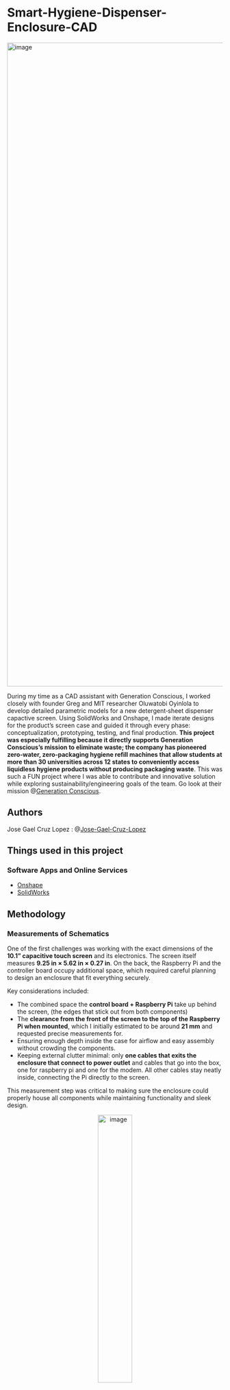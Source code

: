 # Smart-Hygiene-Dispenser-Enclosure-CAD

<img width="2000" height="1500" alt="image" src="https://github.com/user-attachments/assets/18209713-e99d-4695-922c-bb54b10e9bf1" />

During my time as a CAD assistant with Generation Conscious, I worked closely with founder Greg and MIT researcher Oluwatobi Oyinlola to develop detailed parametric models for a new detergent‑sheet dispenser capactive screen. Using SolidWorks and Onshape, I made iterate designs for the product’s screen case and guided it through every phase: conceptualization, prototyping, testing, and final production. **This project was especially fulfilling because it directly supports Generation Conscious’s mission to eliminate waste; the company has pioneered zero‑water, zero‑packaging hygiene refill machines that allow students at more than 30 universities across 12 states to conveniently access liquidless hygiene products without producing packaging waste**. This was such a FUN project where I was able to contribute and innovative solution while exploring sustainability/engineering goals of the team. Go look at their mission @[Generation Conscious](https://generationconscious.co/).

## Authors
Jose Gael Cruz Lopez : @[Jose-Gael-Cruz-Lopez](https://github.com/Jose-Gael-Cruz-Lopez)

## Things used in this project
### Software Apps and Online Services
-  [Onshape](https://www.onshape.com/en/)
-  [SolidWorks](https://www.solidworks.com/)

## Methodology

### Measurements of Schematics 
One of the first challenges was working with the exact dimensions of the **10.1” capacitive touch screen** and its electronics. The screen itself measures **9.25 in × 5.62 in × 0.27 in**. On the back, the Raspberry Pi and the controller board occupy additional space, which required careful planning to design an enclosure that fit everything securely.  

Key considerations included:  
- The combined space the **control board + Raspberry Pi** take up behind the screen, (the edges that stick out from both components)  
- The **clearance from the front of the screen to the top of the Raspberry Pi when mounted**, which I initially estimated to be around **21 mm** and requested precise measurements for.  
- Ensuring enough depth inside the case for airflow and easy assembly without crowding the components.  
- Keeping external clutter minimal: only **one cables that exits the enclosure that connect to power outlet** and cables that go into the box, one for raspberry pi and one for the modem. All other cables stay neatly inside, connecting the Pi directly to the screen.  

This measurement step was critical to making sure the enclosure could properly house all components while maintaining functionality and sleek design.

<p align="center">
  <img width="40%" alt="image" src="https://github.com/user-attachments/assets/a327afc9-4356-48da-a650-edd843530e05" />
</p>

<p align="center">
  <img width="30%" alt="image" src="https://github.com/user-attachments/assets/ac650b1c-278c-4ed9-9b53-4ddb60a44fb4" />
</p>

### Prototyping

After completing the initial dimensional analysis, I began developing a series of parametric CAD prototypes to visualize, refine, and test the enclosure geometry. Using Onshape for rapid iteration and SolidWorks for advanced part relations and assemblies, I explored several design variations focused on usability, manufacturability, and internal clearance.

#### Prototype A – Baseline Screen Enclosure
- This was the first iteration, designed around the raw touchscreen and Raspberry Pi layout. The goal was to verify:

- Accurate fit for the 10.1” screen and control board but there was not enough space for all the other components which meant that more depth needed to be added.

- This version served mainly as a fit-check prototype to confirm dimensional accuracy and interface alignment.

<p align="center">
<img width="60%" height="500" alt="image" src="https://github.com/user-attachments/assets/dc01af6a-4302-49b2-84ac-8fa3e51d32ba" />
</p>
<p align="center">
<img width="60%" height="810" alt="image" src="https://github.com/user-attachments/assets/61ee3a2f-33ba-44da-be56-7826b539c9af" />
</p>

#### Prototype B – Refined Mount + Ventilation Optimization

This second iteration focused on improving internal organization, thermal management, and assembly efficiency while maintaining the clean external design. After validating the fit from Prototype A, I began refining the internal component layout to improve accessibility and airflow.

Key Design Enhancements

- Modular Mounting Structure: Introduced standoffs and custom mounting blocks for both the Raspberry Pi and control board, allowing secure yet removable installation for maintenance.

- Cable Routing Improvements: Internal pathways were refined to ensure power and data cables could route cleanly between the display, Pi, and modem without tangling or obstruction.

- Fastener Alignment: Adjusted the hole placements and wall offsets for improved screw alignment, ensuring easy tool access during assembly.

<p align="center">
<img width= "40%" height="326" alt="image" src="https://github.com/user-attachments/assets/d7582391-1392-4951-b419-007278b3c6ca" />
</p>

